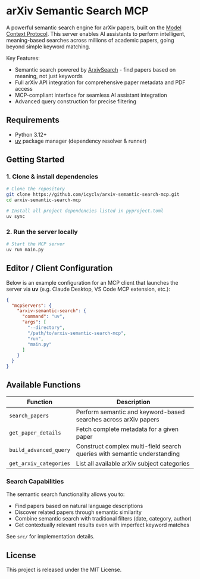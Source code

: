 # arXiv Semantic Search MCP

A powerful semantic search engine for arXiv papers, built on the [Model Context Protocol](https://modelcontextprotocol.io/). This server enables AI assistants to perform intelligent, meaning-based searches across millions of academic papers, going beyond simple keyword matching.

Key Features:
* Semantic search powered by [ArxivSearch](https://hub.arxiv-search.cn) - find papers based on meaning, not just keywords
* Full arXiv API integration for comprehensive paper metadata and PDF access
* MCP-compliant interface for seamless AI assistant integration
* Advanced query construction for precise filtering

## Requirements

* Python 3.12+
* [uv](https://docs.astral.sh/uv/) package manager (dependency resolver & runner)

## Getting Started

### 1. Clone & install dependencies

```bash
# Clone the repository
git clone https://github.com/icyclv/arxiv-semantic-search-mcp.git
cd arxiv-semantic-search-mcp

# Install all project dependencies listed in pyproject.toml
uv sync
```

### 2. Run the server locally

```bash
# Start the MCP server
uv run main.py
```

## Editor / Client Configuration

Below is an example configuration for an MCP client that launches the server via **uv** (e.g. Claude Desktop, VS Code MCP extension, etc.):

```json
{
  "mcpServers": {
    "arxiv-semantic-search": {
      "command": "uv",
      "args": [
        "--directory",
        "/path/to/arxiv-semantic-search-mcp",
        "run",
        "main.py"
      ]
    }
  }
}
```

## Available Functions

| Function              | Description                                                                |
| --------------------- | -------------------------------------------------------------------------- |
| `search_papers`       | Perform semantic and keyword-based searches across arXiv papers            |
| `get_paper_details`   | Fetch complete metadata for a given paper                                  |
| `build_advanced_query`| Construct complex multi-field search queries with semantic understanding   |
| `get_arxiv_categories`| List all available arXiv subject categories                                |

### Search Capabilities

The semantic search functionality allows you to:
* Find papers based on natural language descriptions
* Discover related papers through semantic similarity
* Combine semantic search with traditional filters (date, category, author)
* Get contextually relevant results even with imperfect keyword matches

See `src/` for implementation details.

## License

This project is released under the MIT License.
